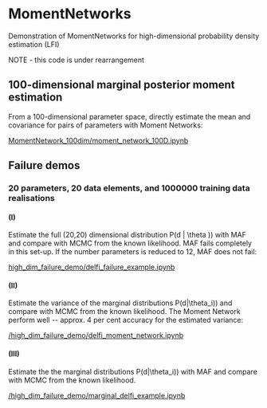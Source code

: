 # MomentNetworks
Demonstration of MomentNetworks for high-dimensional probability density estimation (LFI)

NOTE - this code is under rearrangement


## 100-dimensional marginal posterior moment estimation

From a 100-dimensional parameter space, directly estimate the mean and covariance for pairs of parameters with Moment Networks:

[MomentNetwork_100dim/moment_network_100D.ipynb](https://github.com/NiallJeffrey/MomentNetworks/blob/master/MomentNetwork_100dim/moment_network_100D.ipynb)

## Failure demos
### 20 parameters, 20 data elements, and 1000000 training data realisations

#### (I)
Estimate the full (20,20) dimensional distribution P(d | \theta )) with MAF and compare with MCMC from the known likelihood. MAF fails completely in this set-up. If the number parameters is reduced to 12, MAF does not fail:

[high_dim_failure_demo/delfi_failure_example.ipynb](https://github.com/NiallJeffrey/MomentNetworks/blob/master/high_dim_failure_demo/delfi_failure_example.ipynb)

#### (II)
Estimate the variance of the marginal distributions P(d|\theta_i)) and compare with MCMC from the known likelihood. The Moment Network perform well --  approx. 4 per cent accuracy for the estimated variance: 

[/high_dim_failure_demo/delfi_moment_network.ipynb](https://github.com/NiallJeffrey/MomentNetworks/blob/master/high_dim_failure_demo/delfi_moment_network.ipynb)

#### (III)
Estimate the the marginal distributions P(d|\theta_i)) with MAF and compare with MCMC from the known likelihood. 

[/high_dim_failure_demo/marginal_delfi_example.ipynb](https://github.com/NiallJeffrey/MomentNetworks/blob/master/high_dim_failure_demo/marginal_delfi_example.ipynb)

